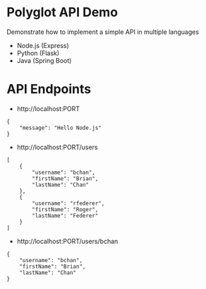 # Polyglot API Demo #

Demonstrate how to implement a simple API in multiple languages

* Node.js (Express)
* Python (Flask)
* Java (Spring Boot)


# API Endpoints #

* http://localhost:PORT

```
{
    "message": "Hello Node.js"
}
```

* http://localhost:PORT/users
```
[
    {
        "username": "bchan",
        "firstName": "Brian",
        "lastName": "Chan"
    },
    {
        "username": "rfederer",
        "firstName": "Roger",
        "lastName": "Federer"
    }
]
```

* http://localhost:PORT/users/bchan

```
{
    "username": "bchan",
    "firstName": "Brian",
    "lastName": "Chan"
}
```
